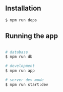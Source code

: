 ## Installation

```bash
$ npm run deps
```

## Running the app

```bash

# database
$ npm run db

# development
$ npm run app

# server dev mode
$ npm run start:dev

```